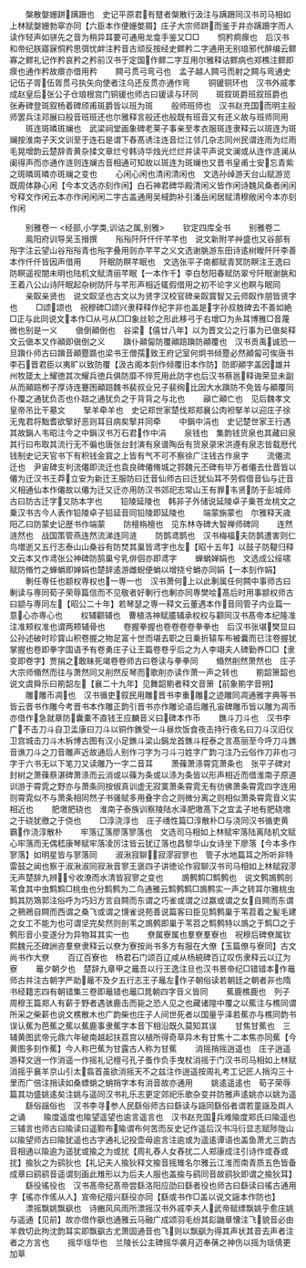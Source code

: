 <!-- { "loadSidebar": true } -->
　　槃散媻姗跰蹒跚也　史记平原君有躄者槃散行汲注与蹒跚同汉书司马相如上林赋媻姗勃窣亦同【六臣本作便姗嫳屑】庄子大宗师跰而鉴于井亦蹒跚字而人读作轻声如骈先之音为稍异耳要可通用龙龛手鉴又□□
　　恫矜痌瘝也　后汉书和帝纪朕寤寐恫矜思弭忧衅注矜音古顽反按经史鳏矜二字通用无别琅邪代醉编云鳏寡之鳏礼记作矜哀矜之矜前汉书于定国作鳏二字互用尔雅释诂鳏病也郑樵注鳏即瘝也通作矜故癏亦借用矜
　　闗弓贯弓弯弓也　孟子越人闗弓而射之闗与弯通史记伍子胥伍胥贯弓执矢向使者注乌还反贯亦通作弯
　　铜锾铜环也　汉书外戚孝成赵皇后张公子仓琅根宫门铜锾也师古曰锾读与环同
　　斑叙斑爵班叙班爵也　张寿碑登斑叙杨着碑颀甫斑爵皆以班为斑
　　般师班师也　汉书赵充国而明主般师罢兵注邓展曰般音班班还也尔雅释言般还也般既有班音又有还义故与班师同用
　　斑连斑暽斑斓也　武梁祠堂画象碑老莱子事亲至孝衣服斑连隶释云以斑连为斑斓按淮南子天文训至于连石是谓下舂髙诱注连音烂江邻几杂志同州民谓连雨为烂雨毛晃增韵云楚辞青黄杂揉文章烂兮韩诗华烛光烂烂并读平声说文澜或从连作涟澜从阑得声而亦通作涟则连斓古音相通可知故以斑连为斑斓也又晋书皇甫士安忘青紫之斑暽斑暽亦斑斓之变也
　　心闲心闲也清闲清闲也　文选孙绰游天台山赋游览既周体静心闲【今本文选亦刻作闲】白石神君碑华殿清闲义皆作闲诗魏风桑者闲闲兮释文作闲云本亦作闲闲闲二字古盖通用吴棫韵补引潘岳闲居赋清穆敞闲今本亦刻作闲

　　别雅卷一
<经部,小学类,训诂之属,别雅>
　　钦定四库全书
　　别雅卷二
　　鳯阳府训导吴玉搢撰
　　谸谸阡阡仟仟芊芊也　说文新附芊艸盛也又谷部有谸字注云望山谷谸谸青也谸字叠用则亦芊芊之义文选谢朓游东田诗逺树瞹阡阡李善本作仟仟皆因声借用
　　阡眠防瞑芊眠也　文选张平子南都赋青冥防瞑注王逸曰防瞑遥视闇未明也陆机文赋清丽芊眠【一本作千】李白愁阳春赋防翠兮阡眠谢朓和王着八公山诗阡眠起杂树防阡与芊形声相近辄假借用之初不论字义也瞑与眠同
　　亲臤亲贤也　说文臤坚也古文以为贤字汉校官碑亲臤寳智又云师臤作朋皆贤字也
　　□颂颂也　祝穆碑□颂兴隶释释作纪字非也盖是字孙叔敖碑去不善如絶□正与此同说文本作□从弓从□□象丝轸之形此移弓于右增□为糸耳博雅□音蔑微也别是一义
　　傎倒顚倒也　谷梁【僖廿八年】以为晋文公之行事为已傎矣释文云傎本又作顚即傎倒之义
　　蹎仆顚匐防覆顚踣蹎防顚覆也　汉书贡禹诚恐一旦蹎仆师古曰蹎音顚蹷踬也梁书王僧孺致王府记室何炯书倾蹷必然顚匐可俟唐书李石晋君臣以夷旷以致防覆【汲古阁本刻作倾覆旧本作防】防即顚字盖因雄并州牧箴太上耀徳其次耀兵徳兵俱防靡不悴荒用此防字也后汉书蔡邕释诲荣显未副从而顚踣栁子厚诗连蹇困顚踣魏书裴叔业兄子裴绚比因大水蹎防不免皆与顚覆同仆覆之通犹负否也仆踣之通犹负之于背背之与北也
　　巓亡顚亡也　见后魏孝文皇帝吊比干墓文
　　掔羊牵羊也　史记郑世家楚伐郑郑襄公肉袒掔羊以迎庄子徐无鬼君将黜耆欲掔好恶则耳目病矣掔并同牵
　　中鋗中涓也　史记楚世家王行遇其故鋗人韦昭注今之中鋗汉书万石君作中涓
　　泉钱也　集韵钱货泉也其藏曰泉其行曰布取其流行无不徧也唐张台封演有泉谱陶岳有货泉录宋洪遵有泉志皆载厯代钱制史记天官书下有积钱金寳之上皆有气不可不察徐广注钱古作泉字
　　流僊流迁也　尹宙碑支判流僊即流迁也袁良碑僊脩城之鄝魏元丕碑有毕万者僊去仕晋皆以僊为迁汉书王莽立安为新迁王服防曰迁音仙师古曰迁犹仙耳不劳假借音仙与迁音义相通仙本作僊故以僊为迁又迁亦用防汉书郊祀志常山王有罪韦贤防于彭城师古曰防古迁字又防本字也
　　铅陵延陵也　韩非子外储说延陵卓子乗苍龙桃文之乗汉书古今人表作铅陵卓子铅延音同铅陵即延陵也
　　端蒙旃蒙也　尔雅释天歳阳乙曰防蒙史记歴书作端蒙
　　防檀栴檀也　见东林寺碑大智禅师碑同
　　连然涟然也　战国策管燕连然流涕连同涟
　　防鹊鸢鹊也　汉书梅福夫防鹊遭害则仁鸟増逝又五行志泰山山桑谷有防焚其巢皆鸢字也左【昭十五年】以鼓子防鞮归释文云本又作鸢张公神碑防鹄巢兮乳俳佪亦即鸢字
　　蝉蜎婵娟也　文选成公绥啸赋防脩竹之蝉蜎即婵娟也楚辞逺游雌蜺便蜎以增挠兮蜎亦同娟【一本刻作娟】
　　剸任専任也颛权専权也一専一也　汉书萧何上以此剸属任何闗中事师古曰剸读与専同荀子荣辱篇信而不见敬者好剸行也剸亦同専樊哙髙后时用事颛权师古曰颛与専同左【昭公二十年】若琴瑟之専一释文云董遇本作音同管子内业篇一意心亦専心也
　　权辅颧辅也　曹植洛神赋靥辅承权权与颧同汉书髙帝本纪隆准注准颊权准也谓两颊辅骨也
　　卷握拳握也卷卷卷卷拳拳也　后汉书张堪樊显曰公孙述破时珍寳山积卷握之物足富十世而堪去职之日乗折辕车布被囊而已注卷握犹掌握也卷即拳字国语予有卷勇庄子让王篇卷卷乎后之为人李翊夫人碑勤养□□【隶变即卷字】贾捐之敢昧死竭卷卷师古曰卷读与拳拳同
　　翛然削然萧然也　庄子大宗师翛然而往与萧然同又削然反琴而歌削亦读作萧一声之转也
　　箾韶箫韶也　说文虞舜乐曰箾韶左【襄二十九年】见舞韶箾者释文音箫【前象箾字音朔】
　　雕雕币凋也　汉书循吏叙民用雕晋书李重雕之迹雕同凋通雅字典等书皆云晋书作雕今考晋书本作雕正韵引晋书亦作雕论语后雕孔宙碑雕币皆以雕为凋币亦借作急就章防囊橐不直钱王应麟音义曰碑本作币
　　鐎斗刀斗也　汉书李广不击刀斗自卫孟康曰刀斗以铜作鐎受一斗昼炊饭食夜击持行夜名曰刀斗汉旧仪卫宫城击刀斗木柝博古图有汉小足鐎斗梁山鋗龙首鐎斗程泰之言髙丽至今呼刀斗鐎音谯刀斗之刀音雕声近故通后人别作刁字为刁斗刁姓字广韵刁注乃云俗作刀非也刁字于六书无以下笔刀又读雕乃一字二音耳
　　萧蓧萧涤霄窕萧条也　张平子碑对封树之萧蓧蔡湛碑萧涤而云消或以蓧为条或以涤为条皆以形声相近而借淮南子原道训游于霄雿之野亦与萧条同按俶真训虚无寂寞萧条霄雿无有彷佛萧条霄雿四字连用则霄雿似不与萧条相同然子书骚赋多用叠字合之则微分离之则相似萧条霄雿音义实相近也
　　肥墽肥硗也　淮南子泰族训察陵陆水泽肥墽髙下之宜孟子地有肥硗墽之于硗犹徼之于侥也
　　□淳浇淳也　庄子缮性篇□淳散朴□与浇同汉书循吏黄霸作浇淳散朴
　　牢落辽落廖落寥落也　文选司马相如上林赋牢落陆离陆机文赋心牢落而无偶嵇康琴赋牢落凌厉注皆云犹辽落也昌黎华山女诗坐下廖落【今本多作寥落】如明星皆与寥落同
　　淑湫寂聊寂漻寂寥也　管子水地篇耳之所听非特雷鼓之闻也察于淑湫淑同寂湫音寥王褒四子讲徳论作寂聊汉书司马相如上林赋寂漻无声楚辞九辨兮收潦而水清皆寂寥之变也
　　鳭鹩鹪□鹪鹩也　说文鹩鳭鹩剖苇食其中虫鹪鹪□桃虫也分鹪鹩为二鸟通雅云鹪鹩鹪□鳭鹩实一声之转耳尔雅桃虫鹪其防鴱郭注俗呼为巧妇方言自闗而东谓之巧雀或谓之过嬴或谓之女自闗而东谓之鸋鴂自闗而西谓之桑飞或谓之懱雀说苑善说篇客曰臣见鹪鹩巢于苇苕着之髪毛建之女工不能为也可谓坚完矣然则剖苇之鳭鹩即巢于苇苕之鹪鹩特以鳭之于鹪□之于鹩形音小变遂分为异物耳其实一也
　　尞属寮属也羣尞羣寮也　祝穆后碑尞属钦熙魏元丕碑詶咨羣尞隶释云以尞为寮按尚书多方有服在大僚【玉篇僚与寮同】古文尚书作大尞
　　百辽百寮也　杨君石门颂百辽咸从杨綂碑百辽叹伤隶释云以辽为寮
　　鼂夕朝夕也　楚辞九章甲之鼂吾以行王逸注旦也汉书景帝纪□错错本作鼂师古并注古朝字严助鼂不及夕五行志王子鼂左作子朝俗读若朝廷之朝者非也隋书经籍志四有朝错集三卷即鼂错也鼂□晁朝四字音义皆同
　　蕉鹿樵鹿也　列子周穆王篇郑人有薪于野者遇骇鹿击而毙之恐人见之也藏诸隍中覆之以蕉注与樵同谓所采之柴薪也说文樵散木也广韵柴也庄子人间世死者以国量乎泽若蕉亦与樵同韵书误认蕉为芭蕉之蕉以蕉鹿事隶蕉字本音下相沿既久莫知其误
　　甘焦甘蕉也　三辅黄图武帝元鼎六年破南越起扶荔宫以植所得奇草异木有甘焦十二本焦亦同蕉【今黄图多刻作蕉】今人称巴蕉为甘露古人称为甘蕉
　　消摇捎摇逍遥也　庄子逍遥游释文逍一作消遥一作摇礼记檀弓孔子蚤作负手曳杖消摇于门汉书司马相如上林赋消摇乎襄羊京山引太翕首虽欲消摇天不之兹注作逍遥按周礼考工记匠人捎沟三十里而广倍注捎读如桑螵蛸之蛸捎字本有消音故亦通用
　　姚逺遥逺也　荀子荣辱篇其功盛姚逺矣注姚与遥同汉书礼乐志更定郊祀乐歌杂变并防雅声逺姚亦以姚为遥
　　繇俗謡俗也　汉书李寻参人民繇俗师古曰繇读与謡同繇俗者谓若童謡及舆人之诵
　　隃度遥度也隃望遥望也逾言遥言也　汉书赵充国兵难隃度郑氏曰隃遥也三辅言也师古曰隃读曰遥黥布隃谓布何苦而反史记作遥后汉书冯衍显志赋陟陇山以隃望师古曰隃犹遥也古字通礼记投壶毋逾言注逾或为遥逺谭语也盖鱼萧尤三韵古音相通以隃逾为遥犹或揄之为或扰【周礼舂人女舂扰二人郑康成注引诗作或舂或扰】揄狄之为鹞狄也【礼记夫人揄狄释文揄音摇雉名尔雅云江淮而南青质五色皆备成章曰鹞鹞音遥谓刻画此雉形以为后夫人服也盖揄与鹞同音故鹞狄即谓之揄狄耳】
　　繇役徭役也　汉书髙帝纪髙帝尝繇洛阳应劭曰繇者役也师古曰繇读曰徭古通用字【徭亦作傜从人】宣帝纪擅兴繇役亦同【繇或书作□盖以说文謡本作防也】
　　漂摇飘姚飘飖也　诗豳风风雨所漂摇汉书外戚李夫人武帝赋缥飘姚乎愈庄姚与遥通【见前】故亦借作飖也通雅云马融广成颂羽毛纷其髟鼬章懐注飞貌音必由羊救切此拘沈韵耳实即飘飖古尤萧固通音也飞则以飘飖为得其声状其音去声者注者之方言也
　　摇华瑶华也　兰陵长公主碑摇华袭月迈奉蒨之神伤以摇为瑶倩更加草
